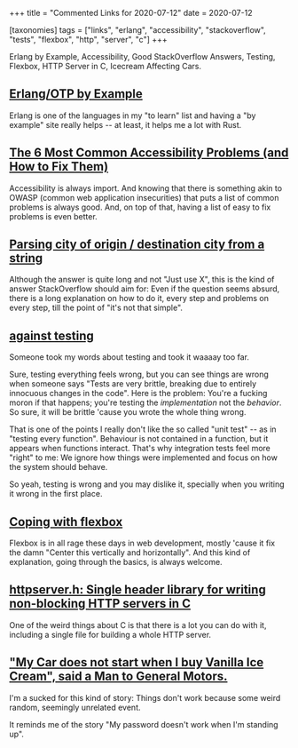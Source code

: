 +++
title = "Commented Links for 2020-07-12"
date = 2020-07-12

[taxonomies]
tags = ["links", "erlang", "accessibility", "stackoverflow", "tests",
"flexbox", "http", "server", "c"]
+++

Erlang by Example, Accessibility, Good StackOverflow Answers, Testing,
Flexbox, HTTP Server in C, Icecream Affecting Cars.

<!-- more -->

## [Erlang/OTP by Example](http://erlangbyexample.org/)

Erlang is one of the languages in my "to learn" list and having a "by example"
site really helps -- at least, it helps me a lot with Rust.

## [The 6 Most Common Accessibility Problems (and How to Fix Them)](https://blog.scottlogic.com/2020/07/02/6-most-common-accessibility-problems.html)

Accessibility is always import. And knowing that there is something akin to
OWASP (common web application insecurities) that puts a list of common
problems is always good. And, on top of that, having a list of easy to fix
problems is even better.

## [Parsing city of origin / destination city from a string](https://stackoverflow.com/questions/59956670/parsing-city-of-origin-destination-city-from-a-string)

Although the answer is quite long and not "Just use X", this is the kind of
answer StackOverflow should aim for: Even if the question seems absurd, there
is a long explanation on how to do it, every step and problems on every step,
till the point of "it's not that simple".

## [against testing](https://flak.tedunangst.com/post/against-testing)

Someone took my words about testing and took it waaaay too far.

Sure, testing everything feels wrong, but you can see things are wrong when
someone says "Tests are very brittle, breaking due to entirely innocuous
changes in the code". Here is the problem: You're a fucking moron if that
happens; you're testing the _implementation_ not the _behavior_. So sure, it
will be brittle 'cause you wrote the whole thing wrong.

That is one of the points I really don't like the so called "unit test" -- as
in "testing every function". Behaviour is not contained in a function, but it
appears when functions interact. That's why integration tests feel more
"right" to me: We ignore how things were implemented and focus on how the
system should behave.

So yeah, testing is wrong and you may dislike it, specially when you writing
it wrong in the first place.

## [Coping with flexbox](https://kgrz.io/coping-with-flexbox.html)

Flexbox is in all rage these days in web development, mostly 'cause it fix the
damn "Center this vertically and horizontally". And this kind of explanation,
going through the basics, is always welcome.

## [httpserver.h:  Single header library for writing non-blocking HTTP servers in C](https://github.com/jeremycw/httpserver.h)

One of the weird things about C is that there is a lot you can do with it,
including a single file for building a whole HTTP server.

## ["My Car does not start when I buy Vanilla Ice Cream", said a Man to General Motors.](https://www.digitalrepublik.com/digital-marketing-newsletter/2015/05/10/my-car-does-not-start-when-i-buy-vanilla-ice-cream-said-a-man-to-general-motors/)

I'm a sucked for this kind of story: Things don't work because some weird
random, seemingly unrelated event.

It reminds me of the story "My password doesn't work when I'm standing up".
